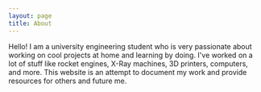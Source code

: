 ```yaml
---
layout: page
title: About
---
```


Hello! I am a university engineering student who is very passionate about working on cool projects at home and learning by doing. I've worked on a lot of stuff like rocket engines, X-Ray machines, 3D printers, computers, and more. This website is an attempt to document my work and provide resources for others and future me. 
